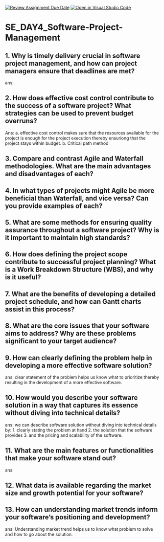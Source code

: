 [![Review Assignment Due Date](https://classroom.github.com/assets/deadline-readme-button-22041afd0340ce965d47ae6ef1cefeee28c7c493a6346c4f15d667ab976d596c.svg)](https://classroom.github.com/a/9pw6JKcu)
[![Open in Visual Studio Code](https://classroom.github.com/assets/open-in-vscode-2e0aaae1b6195c2367325f4f02e2d04e9abb55f0b24a779b69b11b9e10269abc.svg)](https://classroom.github.com/online_ide?assignment_repo_id=18435911&assignment_repo_type=AssignmentRepo)
# SE_DAY4_Software-Project-Management
## 1. Why is timely delivery crucial in software project management, and how can project managers ensure that deadlines are met?
  ans: 

## 2. How does effective cost control contribute to the success of a software project? What strategies can be used to prevent budget overruns? 
  Ans: a. effective cost control makes sure that the resources available for the project is enough for the project execution thereby ensuriong that the project stays within budget.
      b. Critical path method
## 3. Compare and contrast Agile and Waterfall methodologies. What are the main advantages and disadvantages of each?
## 4. In what types of projects might Agile be more beneficial than Waterfall, and vice versa? Can you provide examples of each?
## 5. What are some methods for ensuring quality assurance throughout a software project? Why is it important to maintain high standards?
## 6. How does defining the project scope contribute to successful project planning? What is a Work Breakdown Structure (WBS), and why is it useful?
## 7. What are the benefits of developing a detailed project schedule, and how can Gantt charts assist in this process?
## 8. What are the core issues that your software aims to address? Why are these problems significant to your target audience?
## 9. How can clearly defining the problem help in developing a more effective software solution?
  ans: clear statement of the problem helps us know what to prioritize thereby resulting in the development of a more effective software.
    
## 10. How would you describe your software solution in a way that captures its essence without diving into technical details?
  ans: we can describe software solution without diving into technical details by:
      1. clearly stating the problem at hand
      2. the solution that the software provides
      3. and the pricing and scalability of the software. 

## 11. What are the main features or functionalities that make your software stand out?
  ans: 
## 12. What data is available regarding the market size and growth potential for your software?
## 13. How can understanding market trends inform your software’s positioning and development?
  ans: Understanding market trend helps us to know what problem to solve and how to go about the solution.
